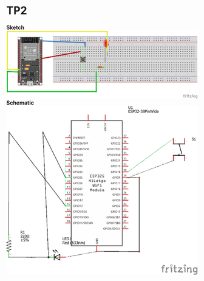 <h1>TP2</h1>
<div>
  <strong>Sketch</strong>
  <img src="Sketch.png" alt="Sketch">
</div>

<div>
  <strong>Schematic</strong>
  <img src="schematic.png" alt="schematic">
</div>
